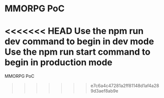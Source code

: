 # MMORPG PoC

<<<<<<< HEAD
Use the npm run dev command to begin in dev mode
Use the npm run start command to begin in production mode
=======
MMORPG PoC
>>>>>>> e7c6a4c47281a2ff81148d1af4a289d3aef8ab9e
